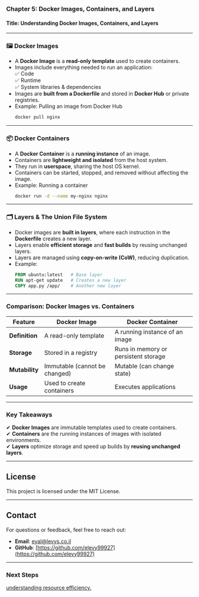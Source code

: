 
### **Chapter 5: Docker Images, Containers, and Layers**  
#### **Title: Understanding Docker Images, Containers, and Layers**  
---

### **🖼 Docker Images**  
- A **Docker Image** is a **read-only template** used to create containers.  
- Images include everything needed to run an application:  
  ✅ Code  
  ✅ Runtime  
  ✅ System libraries & dependencies  
- Images are **built from a Dockerfile** and stored in **Docker Hub** or private registries.  
- Example: Pulling an image from Docker Hub  
  ```sh
  docker pull nginx
  ```

---
### **📦 Docker Containers**  
- A **Docker Container** is a **running instance** of an image.  
- Containers are **lightweight and isolated** from the host system.  
- They run in **userspace**, sharing the host OS kernel.  
- Containers can be started, stopped, and removed without affecting the image.  
- Example: Running a container  
  ```sh
  docker run -d --name my-nginx nginx
  ```

---
### **🗂 Layers & The Union File System**  
- Docker images are **built in layers**, where each instruction in the **Dockerfile** creates a new layer.  
- Layers enable **efficient storage** and **fast builds** by reusing unchanged layers.  
- Layers are managed using **copy-on-write (CoW)**, reducing duplication.  
- Example:  
  ```dockerfile
  FROM ubuntu:latest   # Base layer
  RUN apt-get update   # Creates a new layer
  COPY app.py /app/    # Another new layer
  ```

---
### **Comparison: Docker Images vs. Containers**  

| Feature         | Docker Image | Docker Container |
|---------------|--------------|----------------|
| **Definition** | A read-only template | A running instance of an image |
| **Storage** | Stored in a registry | Runs in memory or persistent storage |
| **Mutability** | Immutable (cannot be changed) | Mutable (can change state) |
| **Usage** | Used to create containers | Executes applications |

---
### **Key Takeaways**  
✔ **Docker Images** are immutable templates used to create containers.  
✔ **Containers** are the running instances of images with isolated environments.  
✔ **Layers** optimize storage and speed up builds by **reusing unchanged layers**.  

---
## License
This project is licensed under the MIT License.

---
## **Contact**
For questions or feedback, feel free to reach out:
- **Email**: eyal@levys.co.il
- **GitHub**: [https://github.com/elevy99927](https://github.com/elevy99927)

---
### **Next Steps**
<A href="./Chapter-6.md">understanding resource efficiency. </A>
